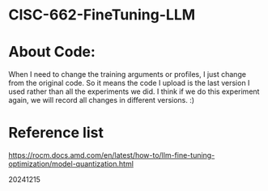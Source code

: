 # CISC-662-FineTuning-LLM


# About Code:
When I need to change the training arguments or profiles, I just change from the original code. So it means the code I upload is the last version I used rather than all the experiments we did.
I think if we do this experiment again, we will record all changes in different versions. :)

# Reference list
https://rocm.docs.amd.com/en/latest/how-to/llm-fine-tuning-optimization/model-quantization.html

20241215
